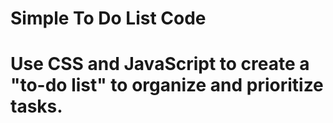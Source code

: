 # Simple To Do List Code
# Use CSS and JavaScript to create a "to-do list" to organize and prioritize tasks.
